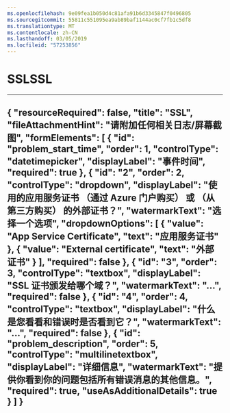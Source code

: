 ```yaml
---
ms.openlocfilehash: 9e09fea1b050d4c81afa91b6d3345847f0496805
ms.sourcegitcommit: 55811c551095ea9ab89baf1144ac0cf7fb1c5df8
ms.translationtype: MT
ms.contentlocale: zh-CN
ms.lasthandoff: 03/05/2019
ms.locfileid: "57253856"
---
```

<properties
articleId="problemscopingques-ssl"
pageTitle="SSL"
description="SSL"
supportTopicIds="32630470"
authors="khaled-zayed"
ms.author="khzayed"
selfHelpType="problemScopingQuestions"
productPesIds="16072"
cloudEnvironments="public"
schemaVersion="1"
/>
# <a name="ssl"></a><span data-ttu-id="4f9fb-103">SSL</span><span class="sxs-lookup"><span data-stu-id="4f9fb-103">SSL</span></span>
---
{
    "resourceRequired": false,
    "title": "SSL",
    "fileAttachmentHint": "请附加任何相关日志/屏幕截图",
    "formElements": [
        {
            "id": "problem_start_time",
            "order": 1,
            "controlType": "datetimepicker",
            "displayLabel": "事件时间",
            "required": true
        },
        {
            "id": "2",
            "order": 2,
            "controlType": "dropdown",
            "displayLabel": "使用的应用服务证书 （通过 Azure 门户购买） 或 （从第三方购买） 的外部证书？",
            "watermarkText": "选择一个选项",
            "dropdownOptions": [
                {
                    "value": "App Service Certificate",
                    "text": "应用服务证书"
                },
                {
                    "value": "External certificate",
                    "text": "外部证书"
                }
            ],
            "required": false
        },
        {
            "id": "3",
            "order": 3,
            "controlType": "textbox",
            "displayLabel": "SSL 证书颁发给哪个域？",
            "watermarkText": "...",
            "required": false
        },
        {
            "id": "4",
            "order": 4,
            "controlType": "textbox",
            "displayLabel": "什么是您看看和错误时是否看到它？",
            "watermarkText": "...",
            "required": false
        },
        {
            "id": "problem_description",
            "order": 5,
            "controlType": "multilinetextbox",
            "displayLabel": "详细信息",
            "watermarkText": "提供你看到你的问题包括所有错误消息的其他信息。",
            "required": true,
            "useAsAdditionalDetails": true
        }
    ]
}
---

